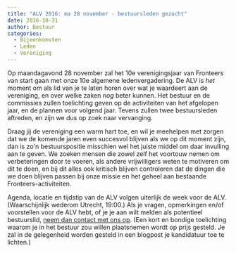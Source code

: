 ```yaml
---
title: "ALV 2016: ma 28 november - bestuursleden gezocht"
date: 2016-10-31
author: Bestuur
categories: 
  - Bijeenkomsten
  - Leden
  - Vereniging
---
```

Op maandagavond 28 november zal het 10e verenigingsjaar van Fronteers van start gaan met onze 10e algemene ledenvergadering. De ALV is _het_ moment om als lid van je te laten horen over wat je waardeert aan de vereniging, en over welke zaken _nog_ beter kunnen. Het bestuur en de commissies zullen toelichting geven op de activiteiten van het afgelopen jaar, en de plannen voor volgend jaar. Tevens zullen twee bestuursleden aftreden, en zijn we dus op zoek naar vervanging.

Draag jij de vereniging een warm hart toe, en wil je meehelpen met zorgen dat we de komende jaren even succesvol blijven als we op dit moment zijn, dan is zo'n bestuurspositie misschien wel het juiste middel om daar invulling aan te geven. We zoeken mensen die zowel zelf het voortouw nemen om verbeteringen door te voeren, als andere vrijwilligers weten te motiveren om dit te doen, en bij dit alles ook kritisch blijven controleren dat de dingen die we doen blijven passen bij onze missie en het geheel aan bestaande Fronteers-activiteiten.

Agenda, locatie en tijdstip van de ALV volgen uiterlijk de week voor de ALV. (Waarschijnlijk wederom Utrecht, 19:00.) Als je vragen, opmerkingen en/of voorstellen voor de ALV hebt, of je je aan wilt melden als potentieel bestuurslid, [neem dan contact met ons op](/contact#formulier-1). (Een kort en bondige toelichting waarom je in het bestuur zou willen plaatsnemen wordt op prijs gesteld. Je zal in de gelegenheid worden gesteld in een blogpost je kandidatuur toe te lichten.)
